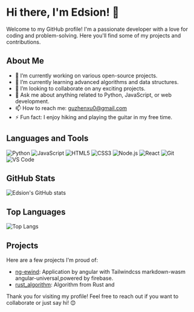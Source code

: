 # Hi there, I'm Edsion! 👋

Welcome to my GitHub profile! I'm a passionate developer with a love for coding and problem-solving. Here you'll find some of my projects and contributions.

## About Me

- 🔭 I’m currently working on various open-source projects.
- 🌱 I’m currently learning advanced algorithms and data structures.
- 👯 I’m looking to collaborate on any exciting projects.
- 💬 Ask me about anything related to Python, JavaScript, or web development.
- 📫 How to reach me: [guzhenxu0@gmail.com](guzhenxu0@gmail.com)
- ⚡ Fun fact: I enjoy hiking and playing the guitar in my free time.

## Languages and Tools

![Python](https://img.shields.io/badge/Python-3776AB?style=for-the-badge&logo=python&logoColor=white)
![JavaScript](https://img.shields.io/badge/JavaScript-F7DF1E?style=for-the-badge&logo=javascript&logoColor=black)
![HTML5](https://img.shields.io/badge/HTML5-E34F26?style=for-the-badge&logo=html5&logoColor=white)
![CSS3](https://img.shields.io/badge/CSS3-1572B6?style=for-the-badge&logo=css3&logoColor=white)
![Node.js](https://img.shields.io/badge/Node.js-339933?style=for-the-badge&logo=nodedotjs&logoColor=white)
![React](https://img.shields.io/badge/React-61DAFB?style=for-the-badge&logo=react&logoColor=black)
![Git](https://img.shields.io/badge/Git-F05032?style=for-the-badge&logo=git&logoColor=white)
![VS Code](https://img.shields.io/badge/VS%20Code-007ACC?style=for-the-badge&logo=visual-studio-code&logoColor=white)

## GitHub Stats

![Edsion's GitHub stats](https://github-readme-stats.vercel.app/api?username=edsion11&show_icons=true&theme=radical)

## Top Languages

![Top Langs](https://github-readme-stats.vercel.app/api/top-langs/?username=edsion11&layout=compact&theme=radical)

## Projects

Here are a few projects I'm proud of:

- [ng-ewind](https://github.com/edsion11/ng-ewind): Application by angular with Tailwindcss markdown-wasm angular-universal,powered by firebase.
- [rust_algorithm](https://github.com/edsion11/rust_algorithm): Algorithm from Rust and

Thank you for visiting my profile! Feel free to reach out if you want to collaborate or just say hi! 😊
